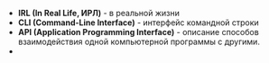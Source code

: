 * **IRL (In Real Life, ИРЛ)** - в реальной жизни
* **CLI (Command-Line Interface)** - интерфейс командной строки
* **API (Application Programming Interface)** - описание способов взаимодействия одной компьютерной программы с другими.
* 